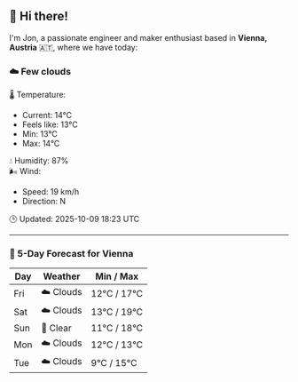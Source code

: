 ## 👋 Hi there!

I'm Jon, a passionate engineer and maker enthusiast based in **Vienna, Austria** 🇦🇹, where we have today:

### ☁️ Few clouds 

🌡️ Temperature: 
* Current: 14°C
* Feels like: 13°C
* Min: 13°C 
* Max: 14°C  

💧 Humidity: 87%  
🌬️ Wind: 
* Speed: 19 km/h 
* Direction: N  

🕒 Updated: 2025-10-09 18:23 UTC

---

### 📅 5-Day Forecast for Vienna

| Day | Weather | Min / Max |
|-----|---------|------------|
| Fri | ☁️ Clouds | 12°C / 17°C |
| Sat | ☁️ Clouds | 13°C / 19°C |
| Sun | 🌙 Clear | 11°C / 18°C |
| Mon | ☁️ Clouds | 12°C / 13°C |
| Tue | ☁️ Clouds | 9°C / 15°C |
